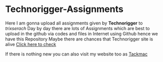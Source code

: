 # Technorigger-Assignments
Here I am gonna upload all assignments given by **Technorigger** to _trixserach_
Day by day there are lots of Assignments which are best to upload in the github via codes and files in Internet using Github hence we have this Repository
Maybe there are chances that Technorigger site is alive [Click here to check](https://www.technorigger.com/)

If there is nothing new you can also visit my website too as [Tackmac](https://tackmac.blogspot.in)
